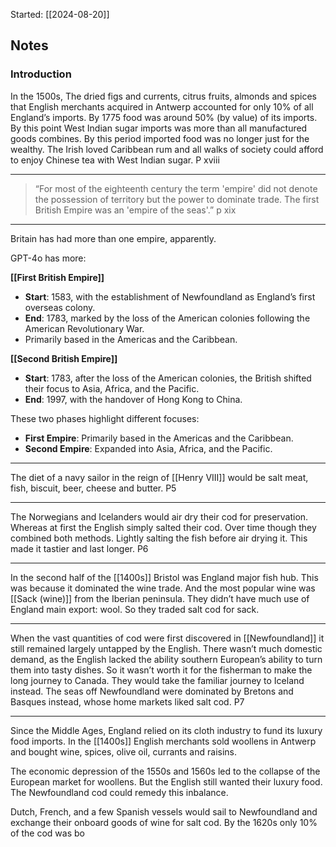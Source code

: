 Started: [[2024-08-20]]

## Notes

### Introduction

In the 1500s, The dried figs and currents, citrus fruits, almonds and spices that English merchants acquired in Antwerp accounted for only 10% of all England’s imports. By 1775 food was around 50% (by value) of its imports. By this point West Indian sugar imports was  more than all manufactured goods combines. By this period imported food was no longer just for the wealthy. The Irish loved Caribbean rum and all walks of society could afford to enjoy Chinese tea with West Indian sugar.  P xviii

---

> “For most of the eighteenth century the term 'empire' did not denote the possession of territory but the power to dominate trade. The first British Empire was an 'empire of the seas'.” p xix

---

Britain has had more than one empire, apparently.  

GPT-4o has more:

**[[First British Empire]]**
- **Start**: 1583, with the establishment of Newfoundland as England’s first overseas colony.
- **End**: 1783, marked by the loss of the American colonies following the American Revolutionary War.
- Primarily based in the Americas and the Caribbean.

**[[Second British Empire]]**
- **Start**: 1783, after the loss of the American colonies, the British shifted their focus to Asia, Africa, and the Pacific.
- **End**: 1997, with the handover of Hong Kong to China.

These two phases highlight different focuses:
- **First Empire**: Primarily based in the Americas and the Caribbean.
- **Second Empire**: Expanded into Asia, Africa, and the Pacific.

---

The diet of a navy sailor in the reign of [[Henry VIII]] would be salt meat, fish, biscuit, beer, cheese and butter. P5

*** 

 The Norwegians and Icelanders would air dry their cod for preservation. Whereas at first the English simply salted their cod. Over time though they combined both methods. Lightly salting the fish before air drying it. This made it tastier and last longer. P6
 
---

In the second half of the [[1400s]] Bristol was England major fish hub. This was because it dominated the wine trade. And the most popular wine was [[Sack (wine)]] from the Iberian peninsula. They didn’t have much use of England main export: wool. So they traded salt cod for sack.

---
When the vast quantities of cod were first discovered in [[Newfoundland]] it still remained largely untapped by the English. There wasn’t much domestic demand, as the English lacked the ability southern European’s ability to turn them into tasty dishes. So it wasn’t worth it for the fisherman to make the long journey to Canada. They would take the familiar journey to Iceland instead. The seas off Newfoundland were dominated by Bretons and Basques instead, whose home markets liked salt cod. P7

---

Since the Middle Ages, England relied on its cloth industry to fund its luxury food imports. In the [[1400s]] English merchants sold woollens in Antwerp and bought wine, spices, olive oil, currants and raisins. 

The economic depression of the 1550s and 1560s led to the collapse of the European market for woollens. But the English still wanted their luxury food. The Newfoundland cod could remedy this inbalance.

Dutch, French, and a few Spanish vessels would sail to Newfoundland and exchange their onboard goods of wine for salt cod. By the 1620s only 10% of the cod was bo

